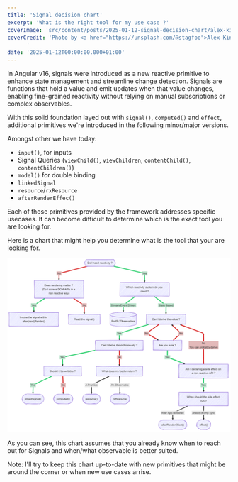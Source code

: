 ```yaml
---
title: 'Signal decision chart'
excerpt: 'What is the right tool for my use case ?'
coverImage: 'src/content/posts/2025-01-12-signal-decision-chart/alex-king-lbwjS4QdpNU.jpg'
coverCredit: 'Photo by <a href="https://unsplash.com/@stagfoo">Alex King</a> on <a href="https://unsplash.com/photos/turn-on-traffic-light-lbwjS4QdpNU">Unsplash</a>
      '
date: '2025-01-12T00:00:00.000+01:00'
---
```


In Angular v16, signals were introduced as a new reactive primitive to enhance state management and streamline change detection. Signals are functions that hold a value and emit updates when that value changes, enabling fine-grained reactivity without relying on manual subscriptions or complex observables.

With this solid foundation layed out with `signal()`, `computed()` and `effect`, additional primitives we're introduced in the following minor/major versions. 

Amongst other we have today: 
* `input()`, for inputs
* Signal Queries (`viewChild()`, `viewChildren`, `contentChild()`, `contentChildren()`)
* `model()` for double binding 
* `linkedSignal`
* `resource`/`rxResource`
* `afterRenderEffec()` 

Each of those primitives provided by the framework addresses specific usecases. It can become difficult to determine which is the exact tool you are looking for.

Here is a chart that might help you determine what is the tool that your are looking for. 

[![Signal decision chart](/src/content/posts/2025-01-12-signal-decision-chart/signal.png)](/src/content/posts/2025-01-12-signal-decision-chart/signal.png)

<!-- 

```mermaid
flowchart TD
    Reactivity["Do I need reactivity ?"] == &nbsp;No&nbsp;==> NoReact["Does rendering matter ? <br>(Do I access DOM APIs in a non reactive way)"]
    Reactivity == &nbsp;Yes&nbsp; ==> WhichReactivity["Which reactivity system do you need ?"]
    WhichReactivity == &nbsp;Stream/Event Driven&nbsp; ==> RxJS[("RxJS / Observables")]
    WhichReactivity == &nbsp;State Based&nbsp; ==> Signals["Can I derive the value ?"]
    Signals == &nbsp;Yes&nbsp; ==> Derive["Can I derive it synchronously ?"]
    Derive == &nbsp;Yes&nbsp; ==> DeriveSync["Should it be writable ?"]
    DeriveSync == &nbsp;Yes&nbsp; ==> LinkedSignal(["linkedSignal&lpar;&rpar;"])
    DeriveSync == &nbsp;No&nbsp;==> Computed(["computed&lpar;&rpar;"])
    Derive == &nbsp;No&nbsp;==> Resource["What does my loader return ?"]
    Signals == &nbsp;No&nbsp;==> Sure["Are you sure ?"]
    Sure == &nbsp;No&nbsp;==> Signals
    Sure == &nbsp;Yes&nbsp; ==> NonReactive["Am I declaring a side effect on a non reactive API ?"]
    NonReactive == &nbsp;No&nbsp;<br>&nbsp;You can probably derive&nbsp;==> Signals
    NonReactive == &nbsp;Yes&nbsp; ==> SideEffect["When should the side effect run ?"]
    SideEffect == &nbsp;After App rendered&nbsp; ==> AfterRenderEffect(["afterRenderEffect&lpar;&rpar;"])
    SideEffect == &nbsp;Ahead of cmp sync&nbsp; ==> Effect(["effect&lpar;&rpar;"])
    NoReact == &nbsp;Yes&nbsp; ==> n1["Invoke the signal within after(next)Render()"]
    NoReact == &nbsp;No&nbsp;==> n2["Read the signal()"]
    Resource == &nbsp;A Promise&nbsp; ==> n3(["resource()"])
    Resource == &nbsp;An Observable&nbsp; ==> n4(["rxResource"])
    Reactivity@{ shape: hex}
    Resource@{ shape: rect}
    SideEffect@{ shape: rect}
    linkStyle 0 stroke:#D50000, background: #D50000,fill:none
    linkStyle 1 stroke:#00C853, background: #00C853,fill:none
    linkStyle 2 stroke:#00C853, background: #00C853,fill:none
    linkStyle 3 stroke:#00C853, background: #00C853,fill:none
    linkStyle 4 stroke:#00C853, background: #00C853,fill:none
    linkStyle 5 stroke:#00C853, background: #00C853,fill:none
    linkStyle 6 stroke:#00C853, background: #00C853,fill:none
    linkStyle 7 stroke:#D50000, background: #D50000,fill:none
    linkStyle 8 stroke:#D50000, background: #D50000,fill:none
    linkStyle 9 stroke:#D50000, background: #D50000,fill:none
    linkStyle 10 stroke:#D50000, background: #D50000,fill:none
    linkStyle 11 stroke:#00C853,background:#00C853,fill:none
    linkStyle 12 stroke:#D50000, background: #D50000,fill:none
    linkStyle 13 stroke:#00C853,background:#00C853,fill:none
    linkStyle 14 stroke:#424242,fill:none
    linkStyle 15 stroke:#424242,fill:none
    linkStyle 16 stroke:#00C853,fill:none#00C853,background:#00C853,fill:none
    linkStyle 17 stroke:#D50000,fill:nonestroke:#D50000, background: #D50000,fill:none
```
-->

As you can see, this chart assumes that you already know when to reach out for Signals and when/what observable is better suited. 


Note: I'll try to keep this chart up-to-date with new primitives that might be around the corner or when new use cases arrise. 
